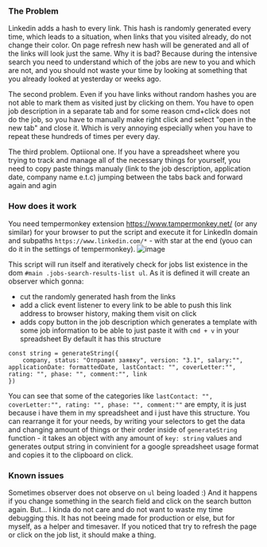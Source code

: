 ### The Problem
Linkedin adds a hash to every link. This hash is randomly generated every time, which leads to a situation, when links that you visited already, do not change their color. On page refresh new hash will be generated and all of the links will look just the same.
Why it is bad? Because  during the intensive search you need to understand which of the jobs are new to you and which are not, and you should not waste your time by looking at something that you already looked at yesterday or weeks ago.

The second problem. Even if you have links without random hashes you are not able to mark them as visited just by clicking on them. You have to open job description in a separate tab and for some reason cmd+click does not do the job, so you have to manually make right click and select "open in the new tab" and close it. Which is very annoying especially when you have to repeat these hundreds of times per every day.

The third problem. Optiional one. If you have a spreadsheet where you trying to track and manage all of the necessary things for yourself, you need to copy paste things manualy (link to the job description, application date, company name e.t.c) jumping between the tabs back and forward again and agin

### How does it work
You need tempermonkey extension https://www.tampermonkey.net/ (or any similar) for your browser to put the script and execute it for LinkedIn domain and subpaths `https://www.linkedin.com/*` - with star at the end (youo can do it in the settings of tempermonkey).
![image](https://github.com/maliyshock/linkedin_utility/assets/7099817/701e3792-e5bc-46e0-bda3-d72b00a5634f)


This script will run itself and iteratively check for jobs list existence in the dom `#main .jobs-search-results-list ul`. As it is defined it will create an observer which gonna:
* cut the randomly generated hash from the links
* add a click event listener to every link to be able to push this link address to browser history, making them visit on click
* adds copy button in the job description which generates a template with some job information to be able to just paste it with `cmd + v` in your spreadsheet
By default it has this structure
```
const string = generateString({
    company, status: "Отправил заявку", version: "3.1", salary:"", applicationDate: formattedDate, lastContact: "", coverLetter:"", rating: "", phase: "", comment:"", link
})
```
You can see that some of the categories like `lastContact: "", coverLetter:"", rating: "", phase: "", comment:""` are empty, it is just because i have them in my spreadsheet and i just have this structure.
You can rearrange it for your needs, by writing your selectors to get the data and changing amount of things or their order inside of `generateString` function - it takes an object with any amount of `key: string` values and generates output string in convinient for a google spreadsheet usage format and copies it to the clipboard on click.

### Known issues
Sometimes observer does not observe on `ul` being loaded :) And it happens if you change something in the search field and click on the search button again.
But... I kinda do not care and do not want to waste my time debugging this. It has not beeing made for production or else, but for myself, as a helper and timesaver. 
If you noticed that try to refresh the page or click on the job list, it should make a thing.
